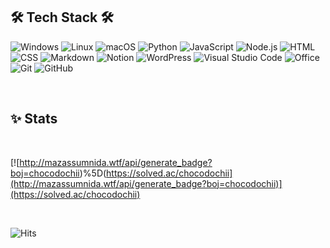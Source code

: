 ## 🛠 **Tech Stack** 🛠
![Windows](https://img.shields.io/badge/Windows-0078D6?style=for-the-badge&logo=windows&logoColor=white)
![Linux](https://img.shields.io/badge/Linux-FCC624?style=for-the-badge&logo=linux&logoColor=black)
![macOS](https://img.shields.io/badge/macOS-0a5efc?style=for-the-badge&logo=macos&logoColor=white)
![Python](https://img.shields.io/badge/Python-blue?style=for-the-badge&logo=Python&logoColor=white)
![JavaScript](https://img.shields.io/badge/JavaScript-F7DF1E.svg?&style=for-the-badge&logo=javascript&logoColor=black)
![Node.js](https://img.shields.io/badge/Node.js_-43853D.svg?&style=for-the-badge&logo=node.js&logoColor=white)
![HTML](https://img.shields.io/badge/HTML-E34F26.svg?style=for-the-badge&logo=html5&logoColor=white)
![CSS](https://img.shields.io/badge/CSS-purple.svg?style=for-the-badge&logo=css3&logoColor=white)
![Markdown](https://img.shields.io/badge/Markdown-fffff0.svg?style=for-the-badge&logo=markdown&logoColor=black)
![Notion](https://img.shields.io/badge/Notion-fffff0?style=for-the-badge&logo=notion&logoColor=black)
![WordPress](https://img.shields.io/badge/WordPress-117AC9.svg?style=for-the-badge&logo=WordPress&logoColor=white)
![Visual Studio Code](https://img.shields.io/badge/Visual_Studio_Code-0078d7.svg?style=for-the-badge&logo=visual-studio-code&logoColor=white)
![Office](https://img.shields.io/badge/Office-D83B01?style=for-the-badge&logo=microsoft-office&logoColor=white)
![Git](https://img.shields.io/badge/git-F05033.svg?style=for-the-badge&logo=git&logoColor=white)
![GitHub](https://img.shields.io/badge/GitHub-121011.svg?style=for-the-badge&logo=github&logoColor=white)

<br>

## ✨ **Stats**
<br>


[![http://mazassumnida.wtf/api/generate_badge?boj=chocodochii)%5D(https://solved.ac/chocodochii](http://mazassumnida.wtf/api/generate_badge?boj=chocodochii)](https://solved.ac/chocodochii)

<br>

![Hits](https://hits.seeyoufarm.com/api/count/incr/badge.svg?url=https%3A%2F%2Fgithub.com%2Fchocodochii&count_bg=%2385D570&title_bg=%23555555&icon=github.svg&icon_color=%23E7E7E7&title=hits&edge_flat=true)
